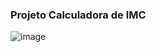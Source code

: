 ### Projeto Calculadora de IMC

![image](https://user-images.githubusercontent.com/105504749/187697611-eff9812c-aae8-4334-96cf-41e3da7941b0.png)
